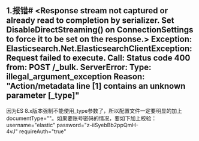 ## 1.报错# <Response stream not captured or already read to completion by serializer. Set DisableDirectStreaming() on ConnectionSettings to force it to be set on the response.> Exception: Elasticsearch.Net.ElasticsearchClientException: Request failed to execute. Call: Status code 400 from: POST /_bulk. ServerError: Type: illegal_argument_exception Reason: "Action/metadata line [1] contains an unknown parameter [_type]"

因为ES 8.x版本强制不能使用_type参数了，所以配置文件一定要明显的加上documentType=""。如果要账号密码的情况，要如下加上校验：
username="elastic" password="z-iiSyebBb2ppQmH-4vJ" requireAuth="true"

